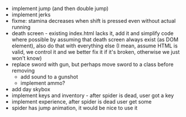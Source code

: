- implement jump (and then double jump)
- implement jerks
- fixme: stamina decreases when shift is pressed even without actual running
- death screen - existing index.html lacks it, add it and simplify code where possible by assuming that death screen always exist (as DOM element), also do that with everything else (I mean, assume HTML is valid, we control it and we better fix it if it's broken, otherwise we just won't know)
- replace sword with gun, but perhaps move sword to a class before removing
    - add sound to a gunshot
    - implement ammo?
- add day skybox
- implement keys and inventory - after spider is dead, user got a key
- implement experience, after spider is dead user get some
- spider has jump animation, it would be nice to use it